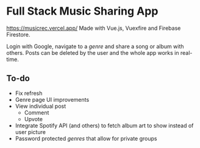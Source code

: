 # Full Stack Music Sharing App
https://musicrec.vercel.app/
Made with Vue.js, Vuexfire and Firebase Firestore.

Login with Google, navigate to a *genre* and share a song or album with others. Posts can be deleted by the user and the whole app works in real-time.

## To-do
- Fix refresh
- Genre page UI improvements
- View individual post
  - Comment
  - Upvote
- Integrate Spotify API (and others) to fetch album art to show instead of user picture
- Password protected *genres* that allow for private groups
